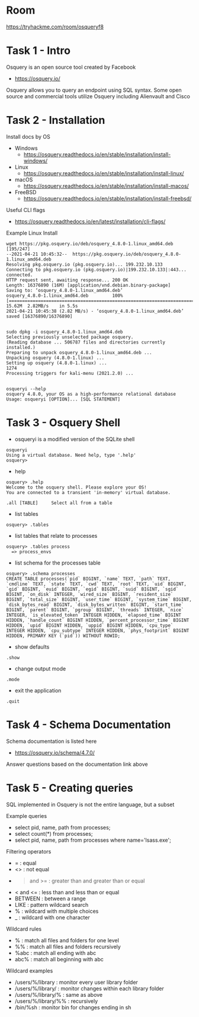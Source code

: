 # Room
https://tryhackme.com/room/osqueryf8

# Task 1 - Intro
Osquery is an open source tool created by Facebook
* https://osquery.io/

Osquery allows you to query an endpoint using SQL syntax.  Some open source and commercial tools utilize Osquery including Alienvault and Cisco

# Task 2 - Installation
Install docs by OS
* Windows
  * https://osquery.readthedocs.io/en/stable/installation/install-windows/
* Linux
  * https://osquery.readthedocs.io/en/stable/installation/install-linux/
* macOS
  * https://osquery.readthedocs.io/en/stable/installation/install-macos/
* FreeBSD
  * https://osquery.readthedocs.io/en/stable/installation/install-freebsd/

Useful CLI flags
* https://osquery.readthedocs.io/en/latest/installation/cli-flags/

Example Linux Install
```
wget https://pkg.osquery.io/deb/osquery_4.8.0-1.linux_amd64.deb                                            [195/247]
--2021-04-21 10:45:32--  https://pkg.osquery.io/deb/osquery_4.8.0-1.linux_amd64.deb                                                                           
Resolving pkg.osquery.io (pkg.osquery.io)... 199.232.10.133                                                                                                   
Connecting to pkg.osquery.io (pkg.osquery.io)|199.232.10.133|:443... connected.                                                                               
HTTP request sent, awaiting response... 200 OK                                                                                                                
Length: 16376890 (16M) [application/vnd.debian.binary-package]                                                                                                
Saving to: ‘osquery_4.8.0-1.linux_amd64.deb’                                                                                                                  
osquery_4.8.0-1.linux_amd64.deb         100%[=============================================================================>]  15.62M  2.82MB/s    in 5.5s     
2021-04-21 10:45:38 (2.82 MB/s) - ‘osquery_4.8.0-1.linux_amd64.deb’ saved [16376890/16376890]                                                                 
                                                                                                                                                              

sudo dpkg -i osquery_4.8.0-1.linux_amd64.deb                                                                        
Selecting previously unselected package osquery.                                                                                                              
(Reading database ... 506787 files and directories currently installed.)                                                                                      
Preparing to unpack osquery_4.8.0-1.linux_amd64.deb ...                                                                                                       
Unpacking osquery (4.8.0-1.linux) ...                                                                                                                         
Setting up osquery (4.8.0-1.linux) ...                                                                                                                        
1274                                                                                                                                                          
Processing triggers for kali-menu (2021.2.0) ...                                                                                                              


osqueryi --help                                                                                                     
osquery 4.8.0, your OS as a high-performance relational database                                                                                              
Usage: osqueryi [OPTION]... [SQL STATEMENT]                                                                      
```

# Task 3 - Osquery Shell
* osqueryi is a modified version of the SQLite shell
```
osqueryi
Using a virtual database. Need help, type '.help'
osquery> 
```
* help
```
osquery> .help
Welcome to the osquery shell. Please explore your OS!
You are connected to a transient 'in-memory' virtual database.

.all [TABLE]     Select all from a table
```
* list tables
```
osquery> .tables 
```
* list tables that relate to processes
```
osquery> .tables process
  => process_envs
```
* list schema for the processes table
```
osquery> .schema processes
CREATE TABLE processes(`pid` BIGINT, `name` TEXT, `path` TEXT, `cmdline` TEXT, `state` TEXT, `cwd` TEXT, `root` TEXT, `uid` BIGINT, `gid` BIGINT, `euid` BIGINT, `egid` BIGINT, `suid` BIGINT, `sgid` BIGINT, `on_disk` INTEGER, `wired_size` BIGINT, `resident_size` BIGINT, `total_size` BIGINT, `user_time` BIGINT, `system_time` BIGINT, `disk_bytes_read` BIGINT, `disk_bytes_written` BIGINT, `start_time` BIGINT, `parent` BIGINT, `pgroup` BIGINT, `threads` INTEGER, `nice` INTEGER, `is_elevated_token` INTEGER HIDDEN, `elapsed_time` BIGINT HIDDEN, `handle_count` BIGINT HIDDEN, `percent_processor_time` BIGINT HIDDEN, `upid` BIGINT HIDDEN, `uppid` BIGINT HIDDEN, `cpu_type` INTEGER HIDDEN, `cpu_subtype` INTEGER HIDDEN, `phys_footprint` BIGINT HIDDEN, PRIMARY KEY (`pid`)) WITHOUT ROWID;
```
* show defaults
```
.show
```
* change output mode
```
.mode
```
* exit the application
```
.quit
```

# Task 4 - Schema Documentation
Schema documentation is listed here
* https://osquery.io/schema/4.7.0/

Answer questions based on the documentation link above

# Task 5 - Creating queries
SQL implemented in Osquery is not the entire language, but a subset

Example queries
* select pid, name, path from processes;
* select count(*) from processes;
* select pid, name, path from processes where name='lsass.exe';

Filtering operators
* = : equal
* <> : not equal
* > and >= : greater than and greater than or equal
* < and <= : less than and less than or equal
* BETWEEN : between a range
* LIKE : pattern wildcard search
* % : wildcard with multiple choices
* _ : wildcard with one character

Wildcard rules
* % : match all files and folders for one level
* %% : match all files and folders recursively
* %abc : match all ending with abc
* abc% : match all beginning with abc

Wildcard examples
* /users/%/library : monitor every user library folder
* /users/%/library/ : monitor changes within each library folder
* /users/%/library/% : same as above
* /users/%/library/%% : recursively
* /bin/%sh : monitor bin for changes ending in sh

